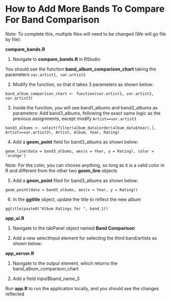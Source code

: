 # How to Add More Bands To Compare For Band Comparison

Note: To complete this, multiple files will need to be changed (We will go file by file):

**compare_bands.R**
1) Navigate to **compare_bands.R** in RStudio

You should see the function **band_album_comparison_chart** taking the parameters
`var.artist1, var.artist2`

2) Modify the function, so that it takes 3 parameters as shown below:

```
band_album_comparison_chart <- function(var.artist1, var.artist2, var.artist3)
```

3) Inside the function, you will see band1_albums and band2_albums as parameters: Add band3_albums, following the exact same logic as the previous assignments, except modify `Artist==var.artist3`

```
band3_albums <- select(filter(album_data[order(album_data$Year),], Artist==var.artist3), Artist, Album, Year, Rating)

```

4) Add a **geom_point** field for band3_albums as shown below:

```
geom_line(data = band3_albums, aes(x = Year, y = Rating), color = 'orange')
```

Note: For the color, you can choose anything, so long as it is a valid color in R and different from the other two **geom_line** objects

5) Add a **geom_point** filed for band3_albums as shown below:

```
geom_point(data = band3_albums, aes(x = Year, y = Rating))
```

6) In the **ggtitle** object, update the title to reflect the new album

```
ggtitle(paste0("Album Ratings for ", band_1)) 
```
<!-- Update the code to reflect this when you get on your machine -->


**app_ui.R**
1) Navigate to the tabPanel object named **Band Comparison**

2) Add a new selectInput element for selecting the third band/artists as shown below:

**app_server.R**
1) Navigate to the output element, which returns the band_album_comparison_chart

2) Add a field input$band_name_3


Run **app.R** to run the application locally, and you should see the changes reflected

